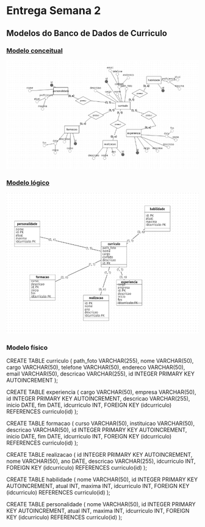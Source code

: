# Entrega Semana 2
## Modelos do Banco de Dados de Curriculo
### <a href="https://github.com/RafaelTechio/Tutorial_M2/blob/main/SEMANA_02/Entrega/relacional_conceitual.png">Modelo conceitual</a>
<img src="https://github.com/RafaelTechio/Tutorial_M2/blob/main/SEMANA_02/Entrega/relacional_conceitual.png"> </img>
### <a href="https://github.com/RafaelTechio/Tutorial_M2/blob/main/SEMANA_02/Entrega/relacional_logico.png">Modelo lógico</a>
<img src="https://github.com/RafaelTechio/Tutorial_M2/blob/main/SEMANA_02/Entrega/relacional_logico.png"> </img>
### Modelo físico
CREATE TABLE curriculo ( 
path_foto VARCHAR(255),
nome VARCHAR(50),
cargo VARCHAR(50),
telefone VARCHAR(50),
endereco VARCHAR(50),
email VARCHAR(50),
descricao VARCHAR(255),
id INTEGER PRIMARY KEY AUTOINCREMENT
);

CREATE TABLE experiencia ( 
cargo VARCHAR(50),
empresa VARCHAR(50),
id INTEGER PRIMARY KEY AUTOINCREMENT,
descricao VARCHAR(255),
inicio DATE,
fim DATE,
idcurriculo INT, FOREIGN KEY (idcurriculo) REFERENCES curriculo(id) 
);

CREATE TABLE formacao ( 
curso VARCHAR(50),
instituicao VARCHAR(50),
descricao VARCHAR(50),
id INTEGER PRIMARY KEY AUTOINCREMENT,
inicio DATE,
fim DATE,
idcurriculo INT,
FOREIGN KEY (idcurriculo) REFERENCES curriculo(id) 
);

CREATE TABLE realizacao ( 
id INTEGER PRIMARY KEY AUTOINCREMENT,
nome VARCHAR(50),
ano DATE,
descricao VARCHAR(255),
idcurriculo INT, FOREIGN KEY (idcurriculo) REFERENCES curriculo(id) 
);

CREATE TABLE habilidade ( 
nome VARCHAR(50), id INTEGER PRIMARY KEY AUTOINCREMENT,
atual INT,
maxima INT,
idcurriculo INT, FOREIGN KEY (idcurriculo) REFERENCES curriculo(id) 
);

CREATE TABLE personalidade ( 
nome VARCHAR(50),
id INTEGER PRIMARY KEY AUTOINCREMENT,
atual INT,
maxima INT,
idcurriculo INT, FOREIGN KEY (idcurriculo) REFERENCES curriculo(id) 
);